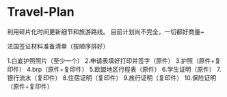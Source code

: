 # Travel-Plan

利用碎片化时间更新细节和旅游路线。
目前计划尚不完全，一切都好商量~


法国签证材料准备清单（按顺序排好）

1.白底护照照片（至少一个）
2.申请表填好打印并签字（原件）
3.护照（原件+复印件）
4.brp（原件+复印件）
5.欧盟地区行程表（原件）
6.学生证明（原件）
7.银行流水（复印件）
8.住宿证明（复印件）
9.旅行证明（复印件）
10.保险证明（原件+复印件）
